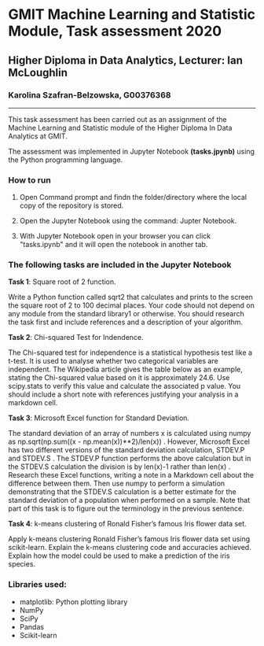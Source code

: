 # GMIT Machine Learning and Statistic Module, Task assessment 2020
## Higher Diploma in Data Analytics, Lecturer: Ian McLoughlin
### Karolina Szafran-Belzowska, G00376368
***
This task assessment has been carried out as an assignment of the Machine Learning and Statistic module of the Higher Diploma In Data Analytics at GMIT.

The assessment was implemented in Jupyter Notebook **(tasks.jpynb)** using the Python programming language.

### How to run

1. Open Command prompt and findn the folder/directory where the local copy of the repository is stored.

2. Open the Jupyter Notebook using the command: Jupter Notebook.

3. With Jupyter Notebook open in your browser you can click "tasks.ipynb" and it will open the notebook in another tab.


### The following tasks are included in the Jupyter Notebook

**Task 1**: Square root of 2 function. 

Write a Python function called sqrt2 that calculates and prints to the screen the square root of 2 to 100 decimal places. Your code should not depend on any module from the standard library1 or otherwise. You should research the task first and include references and a description of your algorithm.

**Task 2**: Chi-squared Test for Indendence. 

The Chi-squared test for independence is a statistical hypothesis test like a t-test. It is used to analyse whether two categorical variables are independent. The Wikipedia article gives the table below as an example, stating the Chi-squared value based on it is approximately 24.6. Use scipy.stats to verify this value and calculate the associated p value. You should include a short note with references justifying your analysis in a markdown cell.

**Task 3**: Microsoft Excel function for Standard Deviation.

The standard deviation of an array of numbers x is calculated using numpy as np.sqrt(np.sum((x - np.mean(x))**2)/len(x)) . However, Microsoft Excel has two different versions of the standard deviation calculation, STDEV.P and STDEV.S . The STDEV.P function performs the above calculation but in the STDEV.S calculation the division is by len(x)-1 rather than len(x) . Research these Excel functions, writing a note in a Markdown cell about the difference between them. Then use numpy to perform a simulation demonstrating that the STDEV.S calculation is a better estimate for the standard deviation of a population when performed on a sample. Note that part of this task is to figure out the terminology in the previous sentence.

**Task 4**: k-means clustering of Ronald Fisher’s famous Iris flower data set.

Apply k-means clustering Ronald Fisher’s famous Iris flower data set using scikit-learn. Explain the k-means clustering code and accuracies achieved. Explain how the model could be used to make a prediction of the iris species.


### Libraries used:
- matplotlib: Python plotting library
- NumPy
- SciPy
- Pandas
- Scikit-learn

